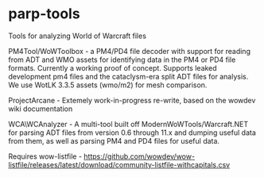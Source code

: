 # parp-tools
Tools for analyzing World of Warcraft files

PM4Tool/WoWToolbox - a PM4/PD4 file decoder with support for reading from ADT and WMO assets for identifying data in the PM4 or PD4 file formats. Currently a working proof of concept. Supports leaked development pm4 files and the cataclysm-era split ADT files for analysis. We use WotLK 3.3.5 assets (wmo/m2) for mesh comparison.

ProjectArcane - Extemely work-in-progress re-write, based on the wowdev wiki documentation

WCA\WCAnalyzer - A multi-tool built off ModernWoWTools/Warcraft.NET for parsing ADT files from version 0.6 through 11.x and dumping useful data from them, as well as parsing PM4 and PD4 files for useful data.

Requires wow-listfile - https://github.com/wowdev/wow-listfile/releases/latest/download/community-listfile-withcapitals.csv

